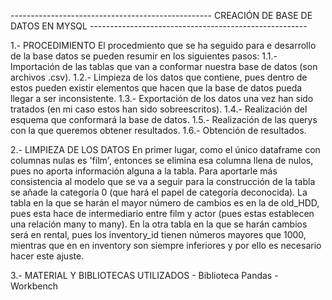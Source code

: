 -------------------------------------------------- CREACIÓN DE BASE DE DATOS EN MYSQL ------------------------------------------------------

1.- PROCEDIMIENTO
	El procedmiento que se ha seguido para e desarrollo de la base datos se pueden resumir en los siguientes pasos:
	1.1.- Importación de las tablas que van a conformar nuestra base de datos (son archivos .csv).
	1.2.- Limpieza de los datos que contiene, pues dentro de estos pueden existir elementos que hacen que la base de datos pueda llegar a ser inconsistente.
	1.3.- Exportación de los datos una vez han sido tratados (en mi caso estos han sido sobreescritos).
	1.4.- Realización del esquema que conformará la base de datos.
	1.5.- Realización de las querys con la que queremos obtener resultados.
	1.6.- Obtención de resultados.
	
2.- LIMPIEZA DE LOS DATOS
	En primer lugar, como el único dataframe con columnas nulas es 'film', entonces se elimina esa columna llena de nulos, pues no aporta información alguna a la tabla.
	Para aportarle más consistencia al modelo que se va a seguir para la construcción de la tabla se añade la categoría 0 (que hará el papel de categoría deconocida).
	La tabla en la que se harán el mayor número de cambios es en la de old_HDD, pues esta hace de intermediario entre film y actor (pues estas establecen una relación many to many).
	En la otra tabla en la que se harán cambios será en rental, pues los inventory_id tienen números mayores que 1000, mientras que en en inventory son siempre inferiores y por ello es necesario hacer este ajuste.
	
3.- MATERIAL Y BIBLIOTECAS UTILIZADOS
	- Biblioteca Pandas
	- Workbench 
